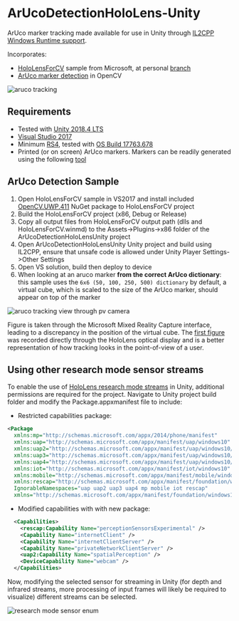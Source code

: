 # ArUcoDetectionHoloLens-Unity
ArUco marker tracking made available for use in Unity through [IL2CPP Windows Runtime support](https://docs.unity3d.com/2018.4/Documentation/Manual/IL2CPP-WindowsRuntimeSupport.html). 

Incorporates:
- [HoloLensForCV](https://github.com/microsoft/HoloLensForCV) sample from Microsoft, at personal [branch](https://github.com/doughtmw/HoloLensForCV/commit/000ba0259b462afdd0392e0a94d8e976190342c1)
- [ArUco marker detection](https://docs.opencv.org/4.1.1/d5/dae/tutorial_aruco_detection.html) in OpenCV

![aruco tracking](https://github.com/doughtmw/ArUcoDetectionHoloLens-Unity/blob/master/single-aruco-marker.jpg)

## Requirements
- Tested with [Unity 2018.4 LTS](https://unity3d.com/unity/qa/lts-releases
)
- [Visual Studio 2017](https://visualstudio.microsoft.com/downloads/)
- Minimum [RS4](https://docs.microsoft.com/en-us/windows/mixed-reality/release-notes-april-2018), tested with [OS Build 17763.678](https://support.microsoft.com/en-ca/help/4511553/windows-10-update-kb4511553)
- Printed (or on screen) ArUco markers. Markers can be readily generated using the following [tool](http://chev.me/arucogen/)

## ArUco Detection Sample
1. Open HoloLensForCV sample in VS2017 and install included [OpenCV.UWP.411](https://github.com/doughtmw/NuGet-Package-Creation/blob/36e477320669a041c60d5517c5068d43309c06b3/OpenCV.UWP.411.0.0.nupkg) NuGet package to HoloLensForCV project
2. Build the HoloLensForCV project (x86, Debug or Release) 
3. Copy all output files from HoloLensForCV output path (dlls and HoloLensForCV.winmd) to the Assets->Plugins->x86 folder of the ArUcoDetectionHoloLensUnity project
4. Open ArUcoDetectionHoloLensUnity Unity project and build using IL2CPP, ensure that unsafe code is allowed under Unity Player Settings->Other Settings
5. Open VS solution, build then deploy to device
6. When looking at an aruco marker **from the correct ArUco dictionary**: this sample uses the ```6x6 (50, 100, 250, 500) dictionary``` by default, a virtual cube, which is scaled to the size of the ArUco marker, should appear on top of the marker

![aruco tracking view through pv camera](https://github.com/doughtmw/ArUcoDetectionHoloLens-Unity/blob/master/single-aruco-marker-pv-cam.jpg)

Figure is taken through the Microsoft Mixed Reality Capture interface, leading to a discrepancy in the position of the virtual cube. The [first figure](https://github.com/doughtmw/ArUcoDetectionHoloLens-Unity/blob/master/single-aruco-marker.jpg) was recorded directly through the HoloLens optical display and is a better representation of how tracking looks in the point-of-view of a user. 

## Using other research mode sensor streams
To enable the use of [HoloLens research mode streams](https://docs.microsoft.com/en-us/windows/mixed-reality/research-mode) in Unity, additional permissions are required for the project. Navigate to Unity project build folder and modify the Package.appxmanifest file to include: 
- Restricted capabilities package:
```xml 
<Package 
  xmlns:mp="http://schemas.microsoft.com/appx/2014/phone/manifest" 
  xmlns:uap="http://schemas.microsoft.com/appx/manifest/uap/windows10" 
  xmlns:uap2="http://schemas.microsoft.com/appx/manifest/uap/windows10/2" 
  xmlns:uap3="http://schemas.microsoft.com/appx/manifest/uap/windows10/3" 
  xmlns:uap4="http://schemas.microsoft.com/appx/manifest/uap/windows10/4" 
  xmlns:iot="http://schemas.microsoft.com/appx/manifest/iot/windows10" 
  xmlns:mobile="http://schemas.microsoft.com/appx/manifest/mobile/windows10" 
  xmlns:rescap="http://schemas.microsoft.com/appx/manifest/foundation/windows10/restrictedcapabilities" 
  IgnorableNamespaces="uap uap2 uap3 uap4 mp mobile iot rescap" 
  xmlns="http://schemas.microsoft.com/appx/manifest/foundation/windows10"> 
```
- Modified capabilities with with new package:
```xml
  <Capabilities>
    <rescap:Capability Name="perceptionSensorsExperimental" />
    <Capability Name="internetClient" />
    <Capability Name="internetClientServer" />
    <Capability Name="privateNetworkClientServer" />
    <uap2:Capability Name="spatialPerception" />
    <DeviceCapability Name="webcam" />
  </Capabilities>
```

Now, modifying the selected sensor for streaming in Unity (for depth and infrared streams, more processing of input frames will likely be required to visualize) different streams can be selected.

![research mode sensor enum](https://github.com/doughtmw/ArUcoDetectionHoloLens-Unity/blob/master/research-mode-sensors.PNG)